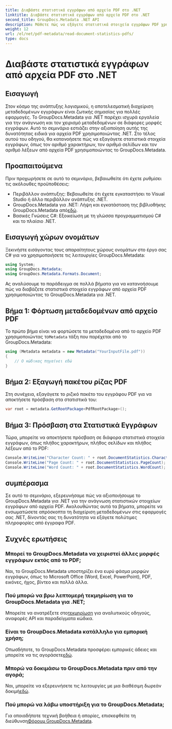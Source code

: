 ```yaml
---
title: Διαβάστε στατιστικά εγγράφων από αρχεία PDF στο .NET
linktitle: Διαβάστε στατιστικά εγγράφων από αρχεία PDF στο .NET
second_title: GroupDocs.Metadata .NET API
description: Μάθετε πώς να εξάγετε στατιστικά στοιχεία εγγράφων PDF χρησιμοποιώντας το GroupDocs.Metadata για .NET. Βελτιώστε τις δυνατότητες διαχείρισης εγγράφων σας χωρίς κόπο.
weight: 12
url: /el/net/pdf-metadata/read-document-statistics-pdfs/
type: docs
---
```

# Διαβάστε στατιστικά εγγράφων από αρχεία PDF στο .NET

## Εισαγωγή
Στον κόσμο της ανάπτυξης λογισμικού, η αποτελεσματική διαχείριση μεταδεδομένων εγγράφων είναι ζωτικής σημασίας για πολλές εφαρμογές. Το GroupDocs.Metadata για .NET παρέχει ισχυρά εργαλεία για την ανάγνωση και τον χειρισμό μεταδεδομένων σε διάφορες μορφές εγγράφων. Αυτό το σεμινάριο εστιάζει στην αξιοποίηση αυτής της δυνατότητας ειδικά για αρχεία PDF χρησιμοποιώντας .NET. Στο τέλος αυτού του οδηγού, θα κατανοήσετε πώς να εξαγάγετε στατιστικά στοιχεία εγγράφων, όπως τον αριθμό χαρακτήρων, τον αριθμό σελίδων και τον αριθμό λέξεων από αρχεία PDF χρησιμοποιώντας το GroupDocs.Metadata.
## Προαπαιτούμενα
Πριν προχωρήσετε σε αυτό το σεμινάριο, βεβαιωθείτε ότι έχετε ρυθμίσει τις ακόλουθες προϋποθέσεις:
- Περιβάλλον ανάπτυξης: Βεβαιωθείτε ότι έχετε εγκαταστήσει το Visual Studio ή άλλο περιβάλλον ανάπτυξης .NET.
-  GroupDocs.Metadata για .NET: Λήψη και εγκατάσταση της βιβλιοθήκης GroupDocs.Metadata από[εδώ](https://releases.groupdocs.com/metadata/net/).
- Βασικές Γνώσεις C#: Εξοικείωση με τη γλώσσα προγραμματισμού C# και το πλαίσιο .NET.

## Εισαγωγή χώρων ονομάτων
Ξεκινήστε εισάγοντας τους απαραίτητους χώρους ονομάτων στο έργο σας C# για να χρησιμοποιήσετε τις λειτουργίες GroupDocs.Metadata:
```csharp
using System;
using GroupDocs.Metadata;
using GroupDocs.Metadata.Formats.Document;
```

Ας αναλύσουμε το παράδειγμα σε πολλά βήματα για να κατανοήσουμε πώς να διαβάζετε στατιστικά στοιχεία εγγράφων από αρχεία PDF χρησιμοποιώντας το GroupDocs.Metadata για .NET.
## Βήμα 1: Φόρτωση μεταδεδομένων από αρχείο PDF
 Το πρώτο βήμα είναι να φορτώσετε τα μεταδεδομένα από το αρχείο PDF χρησιμοποιώντας το`Metadata` τάξη που παρέχεται από το GroupDocs.Metadata:
```csharp
using (Metadata metadata = new Metadata("YourInputFile.pdf"))
{
    // Ο κώδικας πηγαίνει εδώ
}
```
## Βήμα 2: Εξαγωγή πακέτου ρίζας PDF
Στη συνέχεια, εξαγάγετε το ριζικό πακέτο του εγγράφου PDF για να αποκτήσετε πρόσβαση στα στατιστικά του:
```csharp
var root = metadata.GetRootPackage<PdfRootPackage>();
```
## Βήμα 3: Πρόσβαση στα Στατιστικά Εγγράφων
Τώρα, μπορείτε να αποκτήσετε πρόσβαση σε διάφορα στατιστικά στοιχεία εγγράφων, όπως πλήθος χαρακτήρων, πλήθος σελίδων και πλήθος λέξεων από το PDF:
```csharp
Console.WriteLine("Character Count: " + root.DocumentStatistics.CharacterCount);
Console.WriteLine("Page Count: " + root.DocumentStatistics.PageCount);
Console.WriteLine("Word Count: " + root.DocumentStatistics.WordCount);
```

## συμπέρασμα
Σε αυτό το σεμινάριο, εξερευνήσαμε πώς να αξιοποιήσουμε το GroupDocs.Metadata για .NET για την ανάγνωση στατιστικών στοιχείων εγγράφων από αρχεία PDF. Ακολουθώντας αυτά τα βήματα, μπορείτε να ενσωματώσετε απρόσκοπτα τη διαχείριση μεταδεδομένων στις εφαρμογές σας .NET, δίνοντάς σας τη δυνατότητα να εξάγετε πολύτιμες πληροφορίες από έγγραφα PDF.

## Συχνές ερωτήσεις
### Μπορεί το GroupDocs.Metadata να χειριστεί άλλες μορφές εγγράφων εκτός από το PDF;
Ναι, το GroupDocs.Metadata υποστηρίζει ένα ευρύ φάσμα μορφών εγγράφων, όπως το Microsoft Office (Word, Excel, PowerPoint), PDF, εικόνες, ήχος, βίντεο και πολλά άλλα.
### Πού μπορώ να βρω λεπτομερή τεκμηρίωση για το GroupDocs.Metadata για .NET;
 Μπορείτε να ανατρέξετε στο[τεκμηρίωση](https://tutorials.groupdocs.com/metadata/net/) για αναλυτικούς οδηγούς, αναφορές API και παραδείγματα κώδικα.
### Είναι το GroupDocs.Metadata κατάλληλο για εμπορική χρήση;
 Οπωσδήποτε, το GroupDocs.Metadata προσφέρει εμπορικές άδειες και μπορείτε να τις αγοράσετε[εδώ](https://purchase.groupdocs.com/buy).
### Μπορώ να δοκιμάσω το GroupDocs.Metadata πριν από την αγορά;
 Ναι, μπορείτε να εξερευνήσετε τις λειτουργίες με μια διαθέσιμη δωρεάν δοκιμή[εδώ](https://releases.groupdocs.com/).
### Πού μπορώ να λάβω υποστήριξη για το GroupDocs.Metadata;
 Για οποιαδήποτε τεχνική βοήθεια ή απορίες, επισκεφθείτε τη διεύθυνση[Φόρουμ GroupDocs.Metadata](https://forum.groupdocs.com/c/metadata/14).